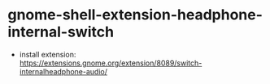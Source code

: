 # gnome-shell-extension-headphone-internal-switch

- install extension:\
  https://extensions.gnome.org/extension/8089/switch-internalheadphone-audio/
